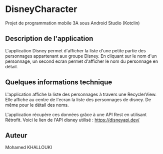 #  DisneyCharacter

Projet de programmation mobile 3A sous Android Studio (Kotclin)

## Description de l'application

L'application Disney permet d'afficher la liste d'une petite partie des personnages appartenant aux groupe Disney.
En cliquant sur le nom d'un personnage, un second ecran permet d'afficher le nom du personnage en détail.


## Quelques informations technique

L'application affiche la liste des personnages à travers une RecyclerView. 
Elle affiche au centre de l'ecran la liste des personnages de disney. De même pour le détail des noms.

L'application récupère ces données grâce à une API Rest en utilisant Rétrofit.
Voici le lien de l'API disney utilisé : https://disneyapi.dev/

## Auteur

Mohamed KHALLOUKI
